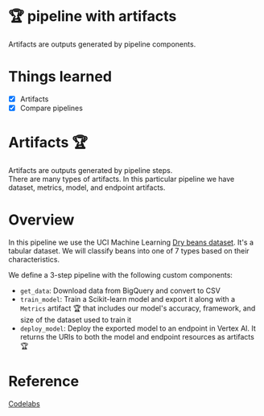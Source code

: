 # 🏆 pipeline with artifacts

Artifacts are outputs generated by pipeline components.

# Things learned
- [x] Artifacts
- [x] Compare pipelines

# Artifacts 🏆
Artifacts are outputs generated by pipeline steps.  
There are many types of artifacts. In this particular pipeline we have dataset, metrics, model, and endpoint artifacts.

# Overview
In this pipeline we use the UCI Machine Learning [Dry beans dataset](https://archive.ics.uci.edu/ml/datasets/Dry+Bean+Dataset). It's a tabular dataset. We will classify beans into one of 7 types based on their characteristics.

We define a 3-step pipeline with the following custom components:
- `get_data`: Download data from BigQuery and convert to CSV
- `train_model`: Train a Scikit-learn model and export it along with a `Metrics` artifact 🏆 that includes our model's accuracy, framework, and size of the dataset used to train it
- `deploy_model`: Deploy the exported model to an endpoint in Vertex AI. It returns the URIs to both the model and endpoint resources as artifacts 🏆

# Reference
[Codelabs](https://codelabs.developers.google.com/vertex-mlmd-pipelines)

